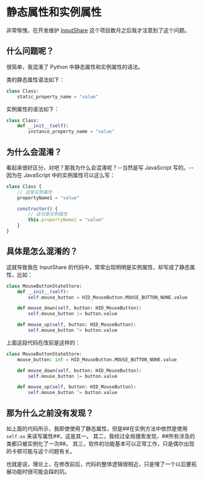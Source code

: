 # 静态属性和实例属性

非常惭愧，在开发维护 [InputShare](https://github.com/BHznJNs/InputShare) 这个项目数月之后我才注意到了这个问题。

## 什么问题呢？

很简单，我混淆了 Python 中静态属性和实例属性的语法。

类的静态属性语法如下：
```python
class Class:
    static_property_name = "value"
```

实例属性的语法如下：
```python
class Class:
    def __init__(self):
        instance_property_name = "value"
```

## 为什么会混淆？

看起来很好区分，对吧？那我为什么会混淆呢？--当然是写 JavaScript 写的。--因为在 JavaScript 中的实例属性可以这么写：

```javascript
class Class {
    // 这是实例属性
    propertyName1 = "value"

    constructor() {
        // 这也是实例属性
        this.propertyName2 = "value"
    }
}
```

## 具体是怎么混淆的？

这就导致我在 InputShare 的代码中，常常出现明明是实例属性，却写成了静态属性，比如：

```python
class MouseButtonStateStore:
    def __init__(self):
        self.mouse_button = HID_MouseButton.MOUSE_BUTTON_NONE.value

    def mouse_down(self, button: HID_MouseButton):
        self.mouse_button |= button.value

    def mouse_up(self, button: HID_MouseButton):
        self.mouse_button ^= button.value
```
上面这段代码在改前是这样的：
```python
class MouseButtonStateStore:
    mouse_button: int = HID_MouseButton.MOUSE_BUTTON_NONE.value

    def mouse_down(self, button: HID_MouseButton):
        self.mouse_button |= button.value

    def mouse_up(self, button: HID_MouseButton):
        self.mouse_button ^= button.value
```

## 那为什么之前没有发现？

如上面的代码所示，我即使使用了静态属性，但是##在实例方法中依然是使用 ``self.xx`` 来读写属性##，这是其一。
其二，我经过全局搜索发现，##所有涉及的类都只被实例化了一次##。
其三，软件的功能基本可以正常工作，只是偶尔出现的卡顿可能与这个问题有关。

也就是说，理论上，在修改前后，代码的整体逻辑很相近，只是埋了一个以后要拓展功能时很可能会踩的坑。
